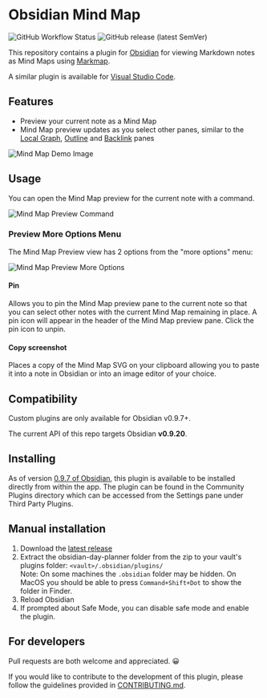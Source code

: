 # Obsidian Mind Map

![GitHub Workflow Status](https://img.shields.io/github/workflow/status/MasterTuto/obsidian-mindmap-vb/Release%20Build?logo=github&style=for-the-badge) ![GitHub release (latest SemVer)](https://img.shields.io/github/v/release/MasterTuto/obsidian-mindmap-vb?style=for-the-badge&sort=semver)

This repository contains a plugin for [Obsidian](https://obsidian.md/) for viewing Markdown notes as Mind Maps using [Markmap](https://markmap.js.org/).

A similar plugin is available for [Visual Studio Code](https://marketplace.visualstudio.com/items?itemName=gera2ld.markmap-vscode).

## Features

- Preview your current note as a Mind Map
- Mind Map preview updates as you select other panes, similar to the [Local Graph](https://forum.obsidian.md/t/how-to-open-a-local-graph-view-pane-on-the-right-sidebar/7190), [Outline](https://publish.obsidian.md/help/Plugins/Outline) and [Backlink](https://publish.obsidian.md/help/Plugins/Backlinks) panes

![Mind Map Demo Image](https://raw.githubusercontent.com/MasterTuto/obsidian-mindmap-vb/main/images/mind-map-demo.png)

## Usage

You can open the Mind Map preview for the current note with a command.

![Mind Map Preview Command](https://raw.githubusercontent.com/MasterTuto/obsidian-mindmap-vb/main/images/mind-map-preview-command.png)

### Preview More Options Menu

The Mind Map Preview view has 2 options from the "more options" menu:

![Mind Map Preview More Options](https://raw.githubusercontent.com/MasterTuto/obsidian-mindmap-vb/main/images/mind-map-view-more-options.png)

#### Pin

Allows you to pin the Mind Map preview pane to the current note so that you can select other notes with the current Mind Map remaining in place. A pin icon will appear in the header of the Mind Map preview pane. Click the pin icon to unpin.

#### Copy screenshot

Places a copy of the Mind Map SVG on your clipboard allowing you to paste it into a note in Obsidian or into an image editor of your choice.

## Compatibility

Custom plugins are only available for Obsidian v0.9.7+.

The current API of this repo targets Obsidian **v0.9.20**.

## Installing

As of version [0.9.7 of Obsidian](https://forum.obsidian.md/t/obsidian-release-v0-9-7-insider-build/7628), this plugin is available to be installed directly from within the app. The plugin can be found in the Community Plugins directory which can be accessed from the Settings pane under Third Party Plugins.

## Manual installation

1. Download the [latest release](https://github.com/MasterTuto/obsidian-mindmap-vb/releases/latest)
1. Extract the obsidian-day-planner folder from the zip to your vault's plugins folder: `<vault>/.obsidian/plugins/`  
   Note: On some machines the `.obsidian` folder may be hidden. On MacOS you should be able to press `Command+Shift+Dot` to show the folder in Finder.
1. Reload Obsidian
1. If prompted about Safe Mode, you can disable safe mode and enable the plugin.

## For developers

Pull requests are both welcome and appreciated. 😀

If you would like to contribute to the development of this plugin, please follow the guidelines provided in [CONTRIBUTING.md](CONTRIBUTING.md).
